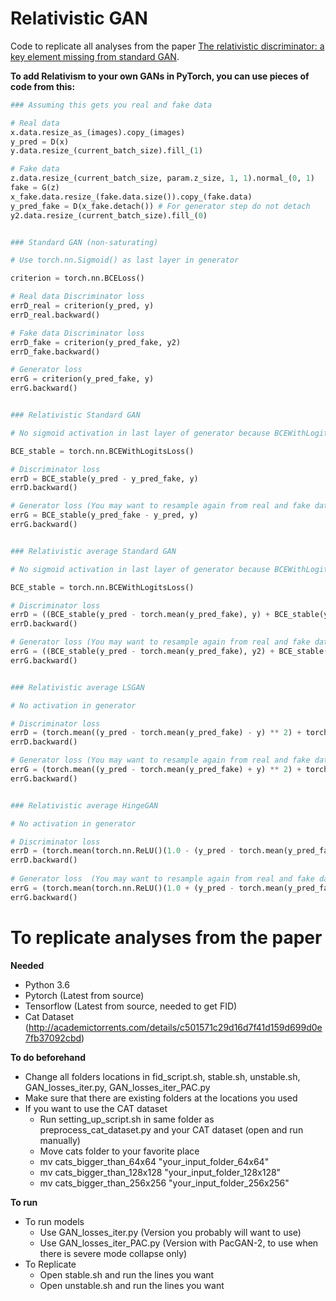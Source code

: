 # Relativistic GAN

Code to replicate all analyses from the paper [The relativistic discriminator: a key element missing from standard GAN](https://arxiv.org/abs/1807.00734).

**To add Relativism to your own GANs in PyTorch, you can use pieces of code from this:**

```python
### Assuming this gets you real and fake data

# Real data
x.data.resize_as_(images).copy_(images)
y_pred = D(x)
y.data.resize_(current_batch_size).fill_(1)

# Fake data
z.data.resize_(current_batch_size, param.z_size, 1, 1).normal_(0, 1)
fake = G(z)
x_fake.data.resize_(fake.data.size()).copy_(fake.data)
y_pred_fake = D(x_fake.detach()) # For generator step do not detach
y2.data.resize_(current_batch_size).fill_(0)


### Standard GAN (non-saturating)

# Use torch.nn.Sigmoid() as last layer in generator

criterion = torch.nn.BCELoss()

# Real data Discriminator loss
errD_real = criterion(y_pred, y)
errD_real.backward()

# Fake data Discriminator loss
errD_fake = criterion(y_pred_fake, y2)
errD_fake.backward()

# Generator loss
errG = criterion(y_pred_fake, y)
errG.backward()


### Relativistic Standard GAN

# No sigmoid activation in last layer of generator because BCEWithLogitsLoss() already adds it

BCE_stable = torch.nn.BCEWithLogitsLoss()

# Discriminator loss
errD = BCE_stable(y_pred - y_pred_fake, y)
errD.backward()

# Generator loss (You may want to resample again from real and fake data)
errG = BCE_stable(y_pred_fake - y_pred, y)
errG.backward()


### Relativistic average Standard GAN

# No sigmoid activation in last layer of generator because BCEWithLogitsLoss() already adds it

BCE_stable = torch.nn.BCEWithLogitsLoss()

# Discriminator loss
errD = ((BCE_stable(y_pred - torch.mean(y_pred_fake), y) + BCE_stable(y_pred_fake - torch.mean(y_pred), y2))/2
errD.backward()

# Generator loss (You may want to resample again from real and fake data)
errG = ((BCE_stable(y_pred - torch.mean(y_pred_fake), y2) + BCE_stable(y_pred_fake - torch.mean(y_pred), y))/2
errG.backward()


### Relativistic average LSGAN

# No activation in generator

# Discriminator loss
errD = (torch.mean((y_pred - torch.mean(y_pred_fake) - y) ** 2) + torch.mean((y_pred_fake - torch.mean(y_pred) + y) ** 2))/2
errD.backward()

# Generator loss (You may want to resample again from real and fake data)
errG = (torch.mean((y_pred - torch.mean(y_pred_fake) + y) ** 2) + torch.mean((y_pred_fake - torch.mean(y_pred) - y) ** 2))/2
errG.backward()


### Relativistic average HingeGAN

# No activation in generator

# Discriminator loss
errD = (torch.mean(torch.nn.ReLU()(1.0 - (y_pred - torch.mean(y_pred_fake)))) + torch.mean(torch.nn.ReLU()(1.0 + (y_pred_fake - torch.mean(y_pred)))))/2
errD.backward()
 
# Generator loss  (You may want to resample again from real and fake data)
errG = (torch.mean(torch.nn.ReLU()(1.0 + (y_pred - torch.mean(y_pred_fake)))) + torch.mean(torch.nn.ReLU()(1.0 - (y_pred_fake - torch.mean(y_pred)))))/2
errG.backward()
```

# To replicate analyses from the paper

**Needed**

* Python 3.6
* Pytorch (Latest from source)
* Tensorflow (Latest from source, needed to get FID)
* Cat Dataset (http://academictorrents.com/details/c501571c29d16d7f41d159d699d0e7fb37092cbd)

**To do beforehand**

* Change all folders locations in fid_script.sh, stable.sh, unstable.sh, GAN_losses_iter.py, GAN_losses_iter_PAC.py
* Make sure that there are existing folders at the locations you used
* If you want to use the CAT dataset
  * Run setting_up_script.sh in same folder as preprocess_cat_dataset.py and your CAT dataset (open and run manually)
  * Move cats folder to your favorite place
  * mv cats_bigger_than_64x64 "your_input_folder_64x64"
  * mv cats_bigger_than_128x128 "your_input_folder_128x128"
  * mv cats_bigger_than_256x256 "your_input_folder_256x256"

**To run**
* To run models
  * Use GAN_losses_iter.py (Version you probably will want to use)
  * Use GAN_losses_iter_PAC.py (Version with PacGAN-2, to use when there is severe mode collapse only)
* To Replicate
  * Open stable.sh and run the lines you want
  * Open unstable.sh and run the lines you want
